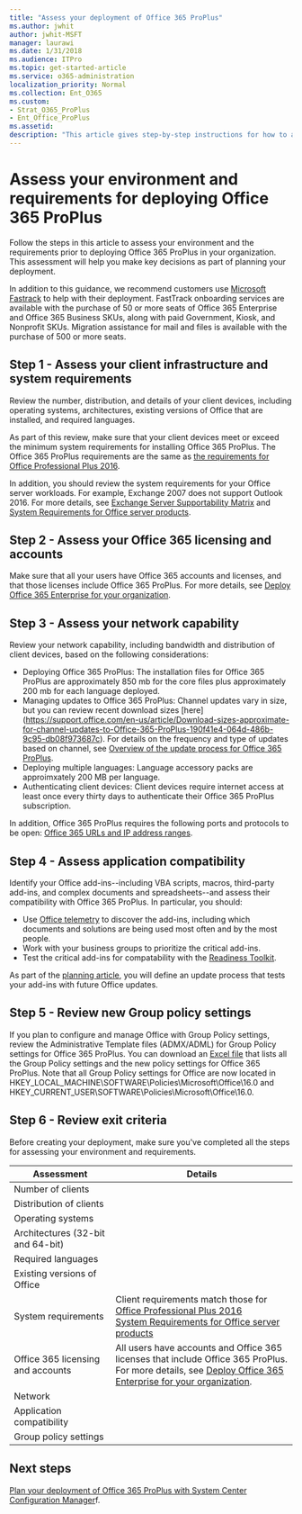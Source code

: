 ```yaml
---
title: "Assess your deployment of Office 365 ProPlus"
ms.author: jwhit
author: jwhit-MSFT
manager: laurawi
ms.date: 1/31/2018
ms.audience: ITPro
ms.topic: get-started-article
ms.service: o365-administration
localization_priority: Normal
ms.collection: Ent_O365
ms.custom:
- Strat_O365_ProPlus
- Ent_Office_ProPlus
ms.assetid:
description: "This article gives step-by-step instructions for how to assess your enivorment and requirements for deploying Office 365 ProPlus. The article is intended for administrators in enterprise environments working with hundreds or thousands of computers."
---
```


# Assess your environment and requirements for deploying Office 365 ProPlus

Follow the steps in this article to assess your environment and the requirements prior to deploying Office 365 ProPlus in your organization. This assessment will help you make key decisions as part of planning your deployment.

In addition to this guidance, we recommend customers use [Microsoft Fastrack](https://fasttrack.microsoft.com/office) to help with their deployment. FastTrack onboarding services are available with the purchase of 50 or more seats of Office 365 Enterprise and Office 365 Business SKUs, along with paid Government, Kiosk, and Nonprofit SKUs. Migration assistance for mail and files is available with the purchase of 500 or more seats.

## Step 1 - Assess your client infrastructure and system requirements

Review the number, distribution, and details of your client devices, including operating systems, architectures, existing versions of Office that are installed, and required languages.

As part of this review, make sure that your client devices meet or exceed the minimum system requirements for installing Office 365 ProPlus. The Office 365 ProPlus requirements are the same as [the requirements for Office Professional Plus 2016](https://products.office.com/en-us/office-system-requirements#Office2016-suites-section).

In addition, you should review the system requirements for your Office server workloads. For example, Exchange 2007 does not support Outlook 2016. For more details, see [Exchange Server Supportability Matrix](https://technet.microsoft.com/library/ff728623(v=exchg.150).aspx) and [System Requirements for Office server products](https://products.office.com/en-US/office-system-requirements).

## Step 2 - Assess your Office 365 licensing and accounts

Make sure that all your users have Office 365 accounts and licenses, and that those licenses include Office 365 ProPlus. For more details, see [Deploy Office 365 Enterprise for your organization](https://support.office.com/en-us/article/Deploy-Office-365-Enterprise-for-your-organization-ee73dafb-be54-492e-bcfd-0fbfb5f65e94?ui=en-US&rs=en-US&ad=US).

## Step 3 - Assess your network capability

Review your network capability, including bandwidth and distribution of client devices, based on the following considerations:

- Deploying Office 365 ProPlus: The installation files for Office 365 ProPlus are approximately 850 mb for the core files plus approximately 200 mb for each language deployed. 
- Managing updates to Office 365 ProPlus: Channel updates vary in size, but you can review recent download sizes [here] (https://support.office.com/en-us/article/Download-sizes-approximate-for-channel-updates-to-Office-365-ProPlus-190f41e4-064d-486b-9c95-db08f973687c). For details on the frequency and type of updates based on channel, see [Overview of the update process for Office 365 ProPlus](overview-of-the-update-process-for-office-365-proplus.md). 
- Deploying multiple languages: Language accessory packs are approimxately 200 MB per language.
- Authenticating client devices: Client devices require internet access at least once every thirty days to authenticate their Office 365 ProPlus subscription. 

In addition, Office 365 ProPlus requires the following ports and protocols to be open: [Office 365 URLs and IP address ranges](https://support.office.com/en-us/article/Office-365-URLs-and-IP-address-ranges-8548a211-3fe7-47cb-abb1-355ea5aa88a2?ui=en-US&rs=en-US&ad=US).

## Step 4 - Assess application compatibility

Identify your Office add-ins--including VBA scripts, macros, third-party add-ins, and complex documents and spreadsheets--and assess their compatibility with Office 365 ProPlus. In particular, you should:

- Use [Office telemetry](https://technet.microsoft.com/EN-US/library/ff394407(v=office.16).aspx) to discover the add-ins, including which documents and solutions are being used most often and by the most people.
- Work with your business groups to prioritize the critical add-ins.
- Test the critical add-ins for compatability with the [Readiness Toolkit](use-the-readiness-toolkit-to-assess-application-compatibility-for-office-365-pro.md). 
 
As part of the [planning article](plan-deploy-office-365-proplus-with-Configuration-Manager.md), you will define an update process that tests your add-ins with future Office updates. 

## Step 5 - Review new Group policy settings

If you plan to configure and manage Office with Group Policy settings, review the Administrative Template files (ADMX/ADML) for Group Policy settings for Office 365 ProPlus. You can download an [Excel file](https://www.microsoft.com/en-us/download/details.aspx?id=49030) that lists all the Group Policy settings and the new policy settings for Office 365 ProPlus. Note that all Group Policy settings for Office are now located in HKEY_LOCAL_MACHINE\SOFTWARE\Policies\Microsoft\Office\16.0 and HKEY_CURRENT_USER\SOFTWARE\Policies\Microsoft\Office\16.0.

## Step 6 - Review exit criteria

Before creating your deployment, make sure you've completed all the steps for assessing your environment and requirements.

|Assessment         |Details                     |
|-------------------|----------------------------|
|Number of clients                                ||
|Distribution of clients                          ||
|Operating systems                                ||
|Architectures (32-bit and 64-bit)                ||
|Required languages                               ||
|Existing versions of Office                      ||
|System requirements                              |Client requirements match those for [Office Professional Plus 2016](https://products.office.com/en-us/office-system-requirements#Office2016-suites-section)<br>[System Requirements for Office server products](https://products.office.com/en-US/office-system-requirements)|
|Office 365 licensing and accounts                |All users have accounts and Office 365 licenses that include Office 365 ProPlus.<br> For more details, see [Deploy Office 365 Enterprise for your organization](https://support.office.com/en-us/article/Deploy-Office-365-Enterprise-for-your-organization-ee73dafb-be54-492e-bcfd-0fbfb5f65e94?ui=en-US&rs=en-US&ad=US).|
|Network                                          ||
|Application compatibility                        ||
|Group policy settings                            ||

## Next steps

[Plan your deployment of Office 365 ProPlus with System Center Configuration Manager](plan-deploy-office-365-proplus-with-Configuration-Manager.md)f.


